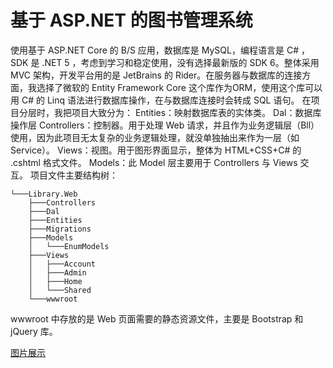 # 基于 ASP.NET 的图书管理系统
使用基于 ASP.NET Core 的 B/S 应用，数据库是 MySQL，编程语言是 C# ，SDK 是 .NET 5 ，考虑到学习和稳定使用，没有选择最新版的 SDK 6。整体采用 MVC 架构，开发平台用的是 JetBrains 的 Rider。在服务器与数据库的连接方面，我选择了微软的 Entity Framework Core 这个库作为ORM，使用这个库可以用 C# 的 Linq 语法进行数据库操作，在与数据库连接时会转成 SQL 语句。
在项目分层时，我把项目大致分为：
Entities：映射数据库表的实体类。
Dal：数据库操作层
Controllers：控制器。用于处理 Web 请求，并且作为业务逻辑层（Bll）使用，因为此项目无太复杂的业务逻辑处理，就没单独抽出来作为一层（如 Service）。
Views：视图。用于图形界面显示，整体为 HTML+CSS+C# 的 .cshtml 格式文件。
Models：此 Model 层主要用于 Controllers 与 Views 交互。
项目文件主要结构树：
```
└───Library.Web
    ├───Controllers
    ├───Dal
    ├───Entities
    ├───Migrations
    ├───Models
    │   └───EnumModels
    ├───Views
    │   ├───Account
    │   ├───Admin
    │   ├───Home
    │   └───Shared
    └───wwwroot
```
wwwroot 中存放的是 Web 页面需要的静态资源文件，主要是 Bootstrap 和 jQuery 库。

[图片展示](https://github.com/yazawaniconii/LibraryDemo/blob/main/SCREEMSHOTS.md)

